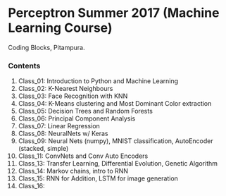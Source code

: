# Perceptron Summer 2017 (Machine Learning Course)

Coding Blocks, Pitampura.


### Contents

1. Class_01: Introduction to Python and Machine Learning
2. Class_02: K-Nearest Neighbours
3. Class_03: Face Recognition with KNN
4. Class_04: K-Means clustering and Most Dominant Color extraction
5. Class_05: Decision Trees and Random Forests
6. Class_06: Principal Component Analysis
7. Class_07: Linear Regression
8. Class_08: NeuralNets w/ Keras
9. Class_09: Neural Nets (numpy), MNIST classification, AutoEncoder (stacked, simple)
10. Class_11: ConvNets and Conv Auto Encoders
11. Class_13: Transfer Learning, Differential Evolution, Genetic Algorithm
12. Class_14: Markov chains, intro to RNN
13. Class_15: RNN for Addition, LSTM for image generation
14. Class_16:

